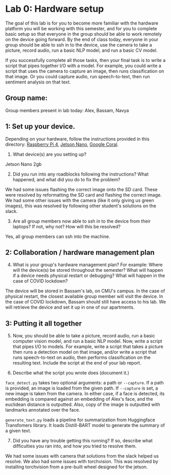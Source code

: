Lab 0: Hardware setup
===
The goal of this lab is for you to become more familiar with the hardware platform you will be working with this semester, and for you to complete basic setup so that everyone in the group should be able to work remotely on the device going forward. By the end of class today, everyone in your group should be able to ssh in to the device, use the camera to take a picture, record audio, run a basic NLP model, and run a basic CV model. 

If you successfully complete all those tasks, then your final task is to write a script that pipes together I/O with a model. For example, you could write a script that uses the camera to capture an image, then runs classification on that image. Or you could capture audio, run speech-to-text, then run sentiment analysis on that text.

Group name:
---
Group members present in lab today: Alex, Bassam, Navya

1: Set up your device.
----
Depending on your hardware, follow the instructions provided in this directory: [Raspberry Pi 4](https://github.com/strubell/11-767/blob/main/labs/lab0-setup/setup-rpi4.md), [Jetson Nano](https://github.com/strubell/11-767/blob/main/labs/lab0-setup/setup-jetson.md), [Google Coral](https://coral.ai/docs/dev-board/get-started/). 
1. What device(s) are you setting up?

Jetson Nano 2gb

2. Did you run into any roadblocks following the instructions? What happened, and what did you do to fix the problem?

We had some issues flashing the correct image onto the SD card. These were resolved by reformatting the SD card and flashing the correct image. We had some other issues with the camera (like it only giving us green images), this was resolved by following other student's solutions on the slack.

3. Are all group members now able to ssh in to the device from their laptops? If not, why not? How will this be resolved?

Yes, all group members can ssh into the machine. 

2: Collaboration / hardware management plan
----
4. What is your group's hardware management plan? For example: Where will the device(s) be stored throughout the semester? What will happen if a device needs physical restart or debugging? What will happen in the case of COVID lockdown?

The device will be stored in Bassam's lab, on CMU's campus. In the case of physical restart, the closest available group member will visit the device. In the case of COVID lockdown, Bassam should still have access to his lab. We will retrieve the device and set it up in one of our apartments. 


3: Putting it all together
----
5. Now, you should be able to take a picture, record audio, run a basic computer vision model, and run a basic NLP model. Now, write a script that pipes I/O to models. For example, write a script that takes a picture then runs a detection model on that image, and/or write a script that runs speech-to-text on audio, then performs classification on the resulting text. Include the script at the end of your lab report.

6. Describe what the script you wrote does (document it.) 

`face_detect.py` takes two optional arguments: a path or `--capture`. If a path is provided, an image is loaded from the given path. If `--capture` is set, a new image is taken from the camera. In either case, if a face is detected, its embedding is compared against an embedding of Alex's face, and the euclidean distance is outputted. Also, copy of the image is outputted with landmarks annotated over the face. 

`generate_text.py` loads a pipeline for summarization from Huggingface Transfomers library. It loads Distill-BART model to generate the summary of a given text.

7. Did you have any trouble getting this running? If so, describe what difficulties you ran into, and how you tried to resolve them.

We had some issues with camera that solutions from the slack helped us resolve. We also had some issues with torchvision. This was resolved by installing torchvision from a pre-built wheel designed for the jetson. 

